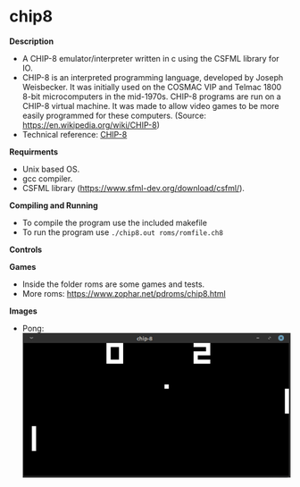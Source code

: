# chip8

**Description**
  - A CHIP-8 emulator/interpreter written in c using the CSFML library for IO.
  - CHIP-8 is an interpreted programming language, developed by Joseph Weisbecker. It was initially used on the COSMAC VIP and Telmac 1800 8-bit microcomputers in the mid-1970s. CHIP-8 programs are run on a CHIP-8 virtual machine. It was made to allow video games to be more easily programmed for these computers. (Source: https://en.wikipedia.org/wiki/CHIP-8)
  - Technical reference: [CHIP-8](http://devernay.free.fr/hacks/chip8/C8TECH10.HTM)

**Requirments**
  - Unix based OS.
  - gcc compiler.
  - CSFML library (https://www.sfml-dev.org/download/csfml/).

**Compiling and Running**
  - To compile the program use the included makefile
  - To run the program use `./chip8.out roms/romfile.ch8`

**Controls**

**Games**
  - Inside the folder roms are some games and tests.
  - More roms: https://www.zophar.net/pdroms/chip8.html

**Images**
  - Pong: <br/> ![alt text](https://github.com/dma-neves/chip8/blob/main/other/pong.png)
